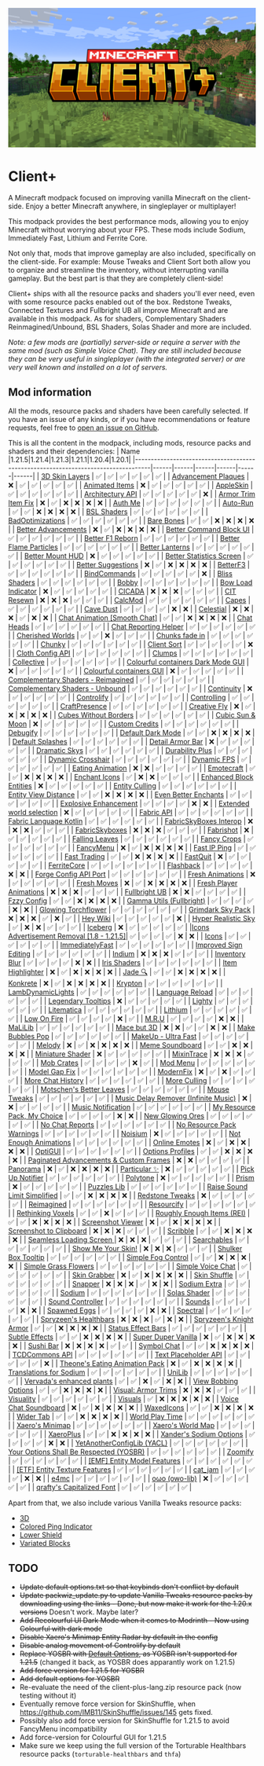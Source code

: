 ![Banner](https://github.com/Thijzert123/client-plus/blob/main/images/banner.resized.png?raw=true)
# Client+
A Minecraft modpack focused on improving vanilla Minecraft on the client-side. Enjoy a better Minecraft anywhere, in singleplayer or multiplayer!

This modpack provides the best performance mods, allowing you to enjoy Minecraft without worrying about your FPS. These mods include Sodium, Immediately Fast, Lithium and Ferrite Core.

Not only that, mods that improve gameplay are also included, specifically on the client-side. For example: Mouse Tweaks and Client Sort both allow you to organize and streamline the inventory, without interrupting vanilla gameplay. But the best part is that they are completely client-side!

Client+ ships with all the resource packs and shaders you'll ever need, even with some resource packs enabled out of the box. Redstone Tweaks, Connected Textures and Fullbright UB all improve Minecraft and are available in this modpack. As for shaders, Complementary Shaders Reinmagined/Unbound, BSL Shaders, Solas Shader and more are included.

_Note: a few mods are (partially) server-side or require a server with the same mod (such as Simple Voice Chat). They are still included because they can be very useful in singleplayer (with the integrated server) or are very well known and installed on a lot of servers._

## Mod information
All the mods, resource packs and shaders have been carefully selected. If you have an issue of any kinds, or if you have recommendations or feature requests, feel free to [open an issue on GitHub](https://github.com/Thijzert123/client-plus/issues).

This is all the content in the modpack, including mods, resource packs and shaders and their dependencies:
|                                        Name                                       |1.21.5|1.21.4|1.21.3|1.21.1|1.20.4|1.20.1|
|-----------------------------------------------------------------------------------|------|------|------|------|------|------|
|              [3D Skin Layers](https://modrinth.com/project/zV5r3pPn)              |   ✅  |   ✅  |   ✅  |   ✅  |   ✅  |   ✅  |
|            [Advancement Plaques](https://modrinth.com/project/9NM0dXub)           |   ❌  |   ✅  |   ✅  |   ✅  |   ✅  |   ✅  |
|              [Animated Items](https://modrinth.com/project/uBBepXuH)              |   ❌  |   ✅  |   ✅  |   ✅  |   ✅  |   ✅  |
|                 [AppleSkin](https://modrinth.com/project/EsAfCjCV)                |   ✅  |   ✅  |   ✅  |   ✅  |   ✅  |   ✅  |
|             [Architectury API](https://modrinth.com/project/lhGA9TYQ)             |   ✅  |   ✅  |   ✅  |   ✅  |   ✅  |   ❌  |
|            [Armor Trim Item Fix](https://modrinth.com/project/kIhxG5zE)           |   ❌  |   ✅  |   ❌  |   ❌  |   ❌  |   ❌  |
|                  [Auth Me](https://modrinth.com/project/yjgIrBjZ)                 |   ✅  |   ✅  |   ✅  |   ✅  |   ✅  |   ✅  |
|                 [Auto-Run](https://modrinth.com/project/2i7tg1Wv)                 |   ✅  |   ✅  |   ❌  |   ❌  |   ❌  |   ❌  |
|                [BSL Shaders](https://modrinth.com/project/Q1vvjJYV)               |   ✅  |   ✅  |   ✅  |   ✅  |   ✅  |   ✅  |
|             [BadOptimizations](https://modrinth.com/project/g96Z4WVZ)             |   ✅  |   ✅  |   ✅  |   ✅  |   ✅  |   ✅  |
|                [Bare Bones](https://modrinth.com/project/rox3U8B6)                |   ✅  |   ✅  |   ❌  |   ❌  |   ❌  |   ❌  |
|            [Better Advancements](https://modrinth.com/project/Q2OqKxDG)           |   ❌  |   ✅  |   ❌  |   ❌  |   ❌  |   ❌  |
|          [Better Command Block UI](https://modrinth.com/project/8iQcgjQ2)         |   ✅  |   ✅  |   ✅  |   ✅  |   ✅  |   ✅  |
|             [Better F1 Reborn](https://modrinth.com/project/2JIeCmxb)             |   ✅  |   ✅  |   ✅  |   ✅  |   ✅  |   ✅  |
|          [Better Flame Particles](https://modrinth.com/project/ivUZsvzp)          |   ✅  |   ✅  |   ✅  |   ✅  |   ✅  |   ✅  |
|              [Better Lanterns](https://modrinth.com/project/PGGrfcvL)             |   ✅  |   ✅  |   ✅  |   ✅  |   ✅  |   ✅  |
|             [Better Mount HUD](https://modrinth.com/project/kqJFAPU9)             |   ❌  |   ✅  |   ✅  |   ✅  |   ✅  |   ✅  |
|         [Better Statistics Screen](https://modrinth.com/project/n6PXGAoM)         |   ✅  |   ✅  |   ✅  |   ✅  |   ✅  |   ✅  |
|            [Better Suggestions](https://modrinth.com/project/HfZKWsjM)            |   ❌  |   ✅  |   ❌  |   ❌  |   ❌  |   ❌  |
|                 [BetterF3](https://modrinth.com/project/8shC1gFX)                 |   ✅  |   ✅  |   ✅  |   ✅  |   ✅  |   ✅  |
|               [BindCommands](https://modrinth.com/project/WeytAdLH)               |   ✅  |   ✅  |   ✅  |   ✅  |   ✅  |   ❌  |
|               [Bliss Shaders](https://modrinth.com/project/ZvMtQlho)              |   ✅  |   ✅  |   ✅  |   ✅  |   ✅  |   ✅  |
|                   [Bobby](https://modrinth.com/project/M08ruV16)                  |   ✅  |   ✅  |   ✅  |   ✅  |   ✅  |   ✅  |
|            [Bow Load Indicator](https://modrinth.com/project/dj5wVJsq)            |   ❌  |   ✅  |   ✅  |   ✅  |   ✅  |   ✅  |
|                  [CICADA](https://modrinth.com/project/IwCkru1D)                  |   ❌  |   ❌  |   ❌  |   ✅  |   ✅  |   ✅  |
|                [CIT Resewn](https://modrinth.com/project/otVJckYQ)                |   ❌  |   ❌  |   ❌  |   ✅  |   ✅  |   ✅  |
|                  [CalcMod](https://modrinth.com/project/XoHTb2Ap)                 |   ✅  |   ✅  |   ✅  |   ✅  |   ✅  |   ✅  |
|                   [Capes](https://modrinth.com/project/89Wsn8GD)                  |   ✅  |   ✅  |   ✅  |   ✅  |   ✅  |   ✅  |
|                 [Cave Dust](https://modrinth.com/project/jawg7zT1)                |   ✅  |   ✅  |   ✅  |   ✅  |   ❌  |   ❌  |
|                 [Celestial](https://modrinth.com/project/J31lhO5V)                |   ❌  |   ❌  |   ❌  |   ✅  |   ❌  |   ❌  |
|       [Chat Animation [Smooth Chat]](https://modrinth.com/project/DnNYdJsx)       |   ✅  |   ✅  |   ❌  |   ❌  |   ❌  |   ❌  |
|                [Chat Heads](https://modrinth.com/project/Wb5oqrBJ)                |   ✅  |   ✅  |   ✅  |   ✅  |   ✅  |   ✅  |
|           [Chat Reporting Helper](https://modrinth.com/project/tN4E9NfV)          |   ✅  |   ✅  |   ✅  |   ✅  |   ✅  |   ✅  |
|             [Cherished Worlds](https://modrinth.com/project/3azQ6p0W)             |   ✅  |   ✅  |   ❌  |   ✅  |   ✅  |   ✅  |
|              [Chunks fade in](https://modrinth.com/project/JaNmzvA8)              |   ✅  |   ✅  |   ✅  |   ✅  |   ✅  |   ✅  |
|                  [Chunky](https://modrinth.com/project/fALzjamp)                  |   ✅  |   ✅  |   ✅  |   ✅  |   ✅  |   ✅  |
|                [Client Sort](https://modrinth.com/project/K0AkAin6)               |   ✅  |   ✅  |   ✅  |   ✅  |   ✅  |   ❌  |
|             [Cloth Config API](https://modrinth.com/project/9s6osm5g)             |   ✅  |   ✅  |   ✅  |   ✅  |   ✅  |   ✅  |
|                  [Clumps](https://modrinth.com/project/Wnxd13zP)                  |   ✅  |   ✅  |   ✅  |   ✅  |   ✅  |   ✅  |
|                [Collective](https://modrinth.com/project/e0M1UDsY)                |   ✅  |   ✅  |   ✅  |   ✅  |   ✅  |   ✅  |
|    [Colourful containers Dark Mode GUI](https://modrinth.com/project/PCGR5Y1W)    |   ❌  |   ✅  |   ✅  |   ✅  |   ✅  |   ✅  |
|         [Colourful containers GUI](https://modrinth.com/project/L85p0yMA)         |   ❌  |   ✅  |   ✅  |   ✅  |   ✅  |   ✅  |
|    [Complementary Shaders - Reimagined](https://modrinth.com/project/HVnmMxH1)    |   ✅  |   ✅  |   ✅  |   ✅  |   ✅  |   ✅  |
|      [Complementary Shaders - Unbound](https://modrinth.com/project/R6NEzAwj)     |   ✅  |   ✅  |   ✅  |   ✅  |   ✅  |   ✅  |
|                [Continuity](https://modrinth.com/project/1IjD5062)                |   ❌  |   ✅  |   ✅  |   ✅  |   ✅  |   ✅  |
|                [Controlify](https://modrinth.com/project/DOUdJVEm)                |   ✅  |   ✅  |   ✅  |   ✅  |   ✅  |   ✅  |
|                [Controlling](https://modrinth.com/project/xv94TkTM)               |   ✅  |   ✅  |   ✅  |   ✅  |   ✅  |   ✅  |
|               [CraftPresence](https://modrinth.com/project/DFqQfIBR)              |   ✅  |   ✅  |   ✅  |   ✅  |   ✅  |   ✅  |
|               [Creative Fly](https://modrinth.com/project/XrD3Auyv)               |   ❌  |   ✅  |   ❌  |   ❌  |   ❌  |   ❌  |
|           [Cubes Without Borders](https://modrinth.com/project/ETlrkaYF)          |   ✅  |   ✅  |   ✅  |   ✅  |   ✅  |   ✅  |
|             [Cubic Sun & Moon](https://modrinth.com/project/g4bSYbrU)             |   ❌  |   ✅  |   ✅  |   ✅  |   ✅  |   ✅  |
|              [Custom Credits](https://modrinth.com/project/GhWh8CAU)              |   ✅  |   ✅  |   ✅  |   ✅  |   ✅  |   ✅  |
|                 [Debugify](https://modrinth.com/project/QwxR6Gcd)                 |   ✅  |   ✅  |   ✅  |   ✅  |   ✅  |   ✅  |
|             [Default Dark Mode](https://modrinth.com/project/6SLU7tS5)            |   ✅  |   ✅  |   ❌  |   ❌  |   ❌  |   ❌  |
|             [Default Splashes](https://modrinth.com/project/RMESe7qr)             |   ✅  |   ✅  |   ✅  |   ✅  |   ✅  |   ✅  |
|             [Detail Armor Bar](https://modrinth.com/project/hAt6ty93)             |   ❌  |   ✅  |   ✅  |   ✅  |   ✅  |   ✅  |
|               [Dramatic Skys](https://modrinth.com/project/2YyNMled)              |   ✅  |   ✅  |   ✅  |   ✅  |   ✅  |   ✅  |
|              [Durability Plus](https://modrinth.com/project/na1dL51S)             |   ✅  |   ✅  |   ✅  |   ✅  |   ✅  |   ✅  |
|             [Dynamic Crosshair](https://modrinth.com/project/ZcR9weSm)            |   ✅  |   ✅  |   ✅  |   ✅  |   ✅  |   ✅  |
|                [Dynamic FPS](https://modrinth.com/project/LQ3K71Q1)               |   ✅  |   ✅  |   ✅  |   ✅  |   ✅  |   ✅  |
|             [Eating Animation](https://modrinth.com/project/rUgZvGzi)             |   ❌  |   ❌  |   ✅  |   ✅  |   ✅  |   ✅  |
|                [Emotecraft](https://modrinth.com/project/pZ2wrerK)                |   ✅  |   ✅  |   ❌  |   ❌  |   ❌  |   ❌  |
|               [Enchant Icons](https://modrinth.com/project/6vhHOIKw)              |   ✅  |   ❌  |   ❌  |   ✅  |   ✅  |   ✅  |
|          [Enhanced Block Entities](https://modrinth.com/project/OVuFYfre)         |   ❌  |   ✅  |   ✅  |   ✅  |   ✅  |   ✅  |
|              [Entity Culling](https://modrinth.com/project/NNAgCjsB)              |   ✅  |   ✅  |   ✅  |   ✅  |   ✅  |   ✅  |
|           [Entity View Distance](https://modrinth.com/project/ihnBJ6on)           |   ✅  |   ✅  |   ❌  |   ❌  |   ❌  |   ❌  |
|           [Even Better Enchants](https://modrinth.com/project/6udpuGCH)           |   ✅  |   ✅  |   ✅  |   ✅  |   ✅  |   ✅  |
|           [Explosive Enhancement](https://modrinth.com/project/OSQ8mw2r)          |   ✅  |   ✅  |   ✅  |   ✅  |   ❌  |   ❌  |
|         [Extended world selection](https://modrinth.com/project/hejbH2cH)         |   ❌  |   ✅  |   ✅  |   ✅  |   ✅  |   ✅  |
|                [Fabric API](https://modrinth.com/project/P7dR8mSH)                |   ✅  |   ✅  |   ✅  |   ✅  |   ✅  |   ✅  |
|          [Fabric Language Kotlin](https://modrinth.com/project/Ha28R6CL)          |   ✅  |   ✅  |   ✅  |   ✅  |   ✅  |   ✅  |
|          [FabricSkyBoxes Interop](https://modrinth.com/project/HpdHOPOp)          |   ❌  |   ❌  |   ❌  |   ✅  |   ✅  |   ✅  |
|              [FabricSkyboxes](https://modrinth.com/project/YBz7DOs8)              |   ❌  |   ❌  |   ❌  |   ✅  |   ✅  |   ✅  |
|                 [Fabrishot](https://modrinth.com/project/3qsfQtE9)                |   ❌  |   ✅  |   ✅  |   ✅  |   ✅  |   ✅  |
|              [Falling Leaves](https://modrinth.com/project/WhbRG4iK)              |   ✅  |   ✅  |   ✅  |   ✅  |   ✅  |   ✅  |
|                [Fancy Crops](https://modrinth.com/project/UGEVQ6t9)               |   ✅  |   ✅  |   ✅  |   ✅  |   ✅  |   ✅  |
|                 [FancyMenu](https://modrinth.com/project/Wq5SjeWM)                |   ❌  |   ✅  |   ❌  |   ❌  |   ❌  |   ❌  |
|               [Fast IP Ping](https://modrinth.com/project/9mtu0sUO)               |   ✅  |   ✅  |   ✅  |   ✅  |   ✅  |   ✅  |
|               [Fast Trading](https://modrinth.com/project/Ht0RRAt0)               |   ✅  |   ✅  |   ❌  |   ❌  |   ❌  |   ❌  |
|                 [FastQuit](https://modrinth.com/project/x1hIzbuY)                 |   ❌  |   ✅  |   ✅  |   ✅  |   ✅  |   ✅  |
|                [FerriteCore](https://modrinth.com/project/uXXizFIs)               |   ✅  |   ✅  |   ✅  |   ✅  |   ✅  |   ✅  |
|                 [Flashback](https://modrinth.com/project/4das1Fjq)                |   ✅  |   ✅  |   ✅  |   ✅  |   ❌  |   ❌  |
|           [Forge Config API Port](https://modrinth.com/project/ohNO6lps)          |   ✅  |   ✅  |   ✅  |   ✅  |   ✅  |   ✅  |
|             [Fresh Animations](https://modrinth.com/project/50dA9Sha)             |   ❌  |   ✅  |   ✅  |   ✅  |   ✅  |   ✅  |
|                [Fresh Moves](https://modrinth.com/project/slufHzC2)               |   ❌  |   ✅  |   ❌  |   ❌  |   ❌  |   ❌  |
|          [Fresh Player Animations](https://modrinth.com/project/uYE6VsYf)         |   ❌  |   ❌  |   ❌  |   ✅  |   ✅  |   ✅  |
|               [Fullbright UB](https://modrinth.com/project/ItHr72Fy)              |   ❌  |   ❌  |   ✅  |   ✅  |   ✅  |   ✅  |
|                [Fzzy Config](https://modrinth.com/project/hYykXjDp)               |   ✅  |   ✅  |   ❌  |   ❌  |   ❌  |   ❌  |
|         [Gamma Utils (Fullbright)](https://modrinth.com/project/wdLuzzEP)         |   ✅  |   ✅  |   ✅  |   ✅  |   ❌  |   ❌  |
|            [Glowing Torchflower](https://modrinth.com/project/1S4LxcvL)           |   ✅  |   ✅  |   ✅  |   ✅  |   ✅  |   ✅  |
|             [Grimdark Sky Pack](https://modrinth.com/project/TzZ0IFZH)            |   ❌  |   ❌  |   ❌  |   ✅  |   ❌  |   ✅  |
|                 [Hey Wiki](https://modrinth.com/project/6DnswkCZ)                 |   ✅  |   ✅  |   ✅  |   ✅  |   ✅  |   ❌  |
|            [Hyper Realistic Sky](https://modrinth.com/project/PsMUgCo5)           |   ✅  |   ❌  |   ❌  |   ✅  |   ✅  |   ✅  |
|                  [Iceberg](https://modrinth.com/project/5faXoLqX)                 |   ❌  |   ✅  |   ✅  |   ✅  |   ✅  |   ✅  |
|[Icons Advertisement Removal [1.8 - 1.21.5]](https://modrinth.com/project/7Rq0ipFz)|   ✅  |   ✅  |   ✅  |   ✅  |   ❌  |   ❌  |
|                   [Icons](https://modrinth.com/project/O7z3QKAG)                  |   ✅  |   ✅  |   ✅  |   ✅  |   ✅  |   ✅  |
|              [ImmediatelyFast](https://modrinth.com/project/5ZwdcRci)             |   ✅  |   ✅  |   ✅  |   ✅  |   ✅  |   ✅  |
|           [Improved Sign Editing](https://modrinth.com/project/EWQifKYI)          |   ✅  |   ✅  |   ✅  |   ✅  |   ✅  |   ✅  |
|                  [Indium](https://modrinth.com/project/Orvt0mRa)                  |   ❌  |   ❌  |   ❌  |   ✅  |   ✅  |   ✅  |
|              [Inventory Blur](https://modrinth.com/project/lTS6nyFs)              |   ✅  |   ✅  |   ✅  |   ✅  |   ❌  |   ❌  |
|               [Iris Shaders](https://modrinth.com/project/YL57xq9U)               |   ✅  |   ✅  |   ✅  |   ✅  |   ✅  |   ✅  |
|             [Item Highlighter](https://modrinth.com/project/cVNW5lr6)             |   ❌  |   ✅  |   ❌  |   ❌  |   ❌  |   ❌  |
|                  [Jade 🔍](https://modrinth.com/project/nvQzSEkH)                  |   ✅  |   ✅  |   ❌  |   ❌  |   ❌  |   ❌  |
|                 [Konkrete](https://modrinth.com/project/J81TRJWm)                 |   ❌  |   ✅  |   ❌  |   ❌  |   ❌  |   ❌  |
|                  [Krypton](https://modrinth.com/project/fQEb0iXm)                 |   ✅  |   ✅  |   ✅  |   ✅  |   ✅  |   ✅  |
|             [LambDynamicLights](https://modrinth.com/project/yBW8D80W)            |   ✅  |   ✅  |   ✅  |   ✅  |   ✅  |   ✅  |
|              [Language Reload](https://modrinth.com/project/uLbm7CG6)             |   ✅  |   ✅  |   ✅  |   ✅  |   ✅  |   ✅  |
|            [Legendary Tooltips](https://modrinth.com/project/atHH8NyV)            |   ❌  |   ✅  |   ✅  |   ✅  |   ✅  |   ✅  |
|                  [Lighty](https://modrinth.com/project/yjvKidNM)                  |   ✅  |   ✅  |   ✅  |   ✅  |   ✅  |   ✅  |
|                [Litematica](https://modrinth.com/project/bEpr0Arc)                |   ✅  |   ✅  |   ✅  |   ✅  |   ✅  |   ✅  |
|                  [Lithium](https://modrinth.com/project/gvQqBUqZ)                 |   ✅  |   ✅  |   ✅  |   ✅  |   ✅  |   ✅  |
|                [Low On Fire](https://modrinth.com/project/RRxvWKNC)               |   ✅  |   ✅  |   ✅  |   ✅  |   ❌  |   ✅  |
|                   [M.R.U](https://modrinth.com/project/SNVQ2c0g)                  |   ✅  |   ✅  |   ✅  |   ✅  |   ❌  |   ❌  |
|                  [MaLiLib](https://modrinth.com/project/GcWjdA9I)                 |   ✅  |   ✅  |   ✅  |   ✅  |   ✅  |   ✅  |
|                [Mace but 3D](https://modrinth.com/project/6LzngQIs)               |   ❌  |   ❌  |   ✅  |   ✅  |   ❌  |   ❌  |
|             [Make Bubbles Pop](https://modrinth.com/project/gPCdW0Wr)             |   ✅  |   ✅  |   ✅  |   ✅  |   ✅  |   ✅  |
|            [MakeUp - Ultra Fast](https://modrinth.com/project/izsIPI7a)           |   ✅  |   ✅  |   ✅  |   ✅  |   ✅  |   ✅  |
|                  [Melody](https://modrinth.com/project/CVT4pFB2)                  |   ❌  |   ✅  |   ❌  |   ❌  |   ❌  |   ❌  |
|              [Meme Soundboard](https://modrinth.com/project/FQKl8Yll)             |   ✅  |   ✅  |   ❌  |   ❌  |   ❌  |   ❌  |
|             [Miniature Shader](https://modrinth.com/project/UaS8ROxa)             |   ❌  |   ✅  |   ✅  |   ✅  |   ✅  |   ✅  |
|                [MixinTrace](https://modrinth.com/project/sGmHWmeL)                |   ❌  |   ❌  |   ❌  |   ✅  |   ✅  |   ✅  |
|                [Mob Crates](https://modrinth.com/project/bYcjtBki)                |   ✅  |   ✅  |   ✅  |   ✅  |   ❌  |   ✅  |
|                 [Mod Menu](https://modrinth.com/project/mOgUt4GM)                 |   ✅  |   ✅  |   ✅  |   ✅  |   ✅  |   ✅  |
|               [Model Gap Fix](https://modrinth.com/project/QdG47OkI)              |   ✅  |   ✅  |   ✅  |   ✅  |   ✅  |   ✅  |
|                 [ModernFix](https://modrinth.com/project/nmDcB62a)                |   ❌  |   ✅  |   ❌  |   ✅  |   ✅  |   ✅  |
|             [More Chat History](https://modrinth.com/project/8qkXwOnk)            |   ✅  |   ✅  |   ✅  |   ✅  |   ✅  |   ✅  |
|               [More Culling](https://modrinth.com/project/51shyZVL)               |   ✅  |   ✅  |   ✅  |   ✅  |   ✅  |   ✅  |
|         [Motschen's Better Leaves](https://modrinth.com/project/uvpymuxq)         |   ✅  |   ✅  |   ✅  |   ✅  |   ✅  |   ✅  |
|               [Mouse Tweaks](https://modrinth.com/project/aC3cM3Vq)               |   ✅  |   ✅  |   ✅  |   ✅  |   ✅  |   ✅  |
|   [Music Delay Remover (Infinite Music)](https://modrinth.com/project/OJLdOa8k)   |   ❌  |   ❌  |   ✅  |   ✅  |   ✅  |   ✅  |
|            [Music Notification](https://modrinth.com/project/A4YQgwzz)            |   ✅  |   ✅  |   ✅  |   ✅  |   ✅  |   ✅  |
|        [My Resource Pack, My Choice](https://modrinth.com/project/PTj85Anz)       |   ✅  |   ✅  |   ✅  |   ✅  |   ❌  |   ❌  |
|             [New Glowing Ores](https://modrinth.com/project/oL18adaQ)             |   ✅  |   ✅  |   ✅  |   ✅  |   ✅  |   ✅  |
|              [No Chat Reports](https://modrinth.com/project/qQyHxfxd)             |   ✅  |   ✅  |   ✅  |   ✅  |   ✅  |   ✅  |
|         [No Resource Pack Warnings](https://modrinth.com/project/6xKUDQcB)        |   ✅  |   ✅  |   ✅  |   ✅  |   ✅  |   ✅  |
|                  [Noisium](https://modrinth.com/project/KuNKN7d2)                 |   ❌  |   ✅  |   ✅  |   ✅  |   ✅  |   ✅  |
|           [Not Enough Animations](https://modrinth.com/project/MPCX6s5C)          |   ✅  |   ✅  |   ✅  |   ✅  |   ✅  |   ✅  |
|               [Online Emotes](https://modrinth.com/project/Dc4g4seU)              |   ❌  |   ✅  |   ❌  |   ❌  |   ❌  |   ❌  |
|                  [OptiGUI](https://modrinth.com/project/JuksLGBQ)                 |   ✅  |   ✅  |   ✅  |   ✅  |   ✅  |   ✅  |
|             [Options Profiles](https://modrinth.com/project/DnyS3EEW)             |   ✅  |   ✅  |   ❌  |   ❌  |   ❌  |   ❌  |
|  [Paginated Advancements & Custom Frames](https://modrinth.com/project/pJogNFap)  |   ❌  |   ❌  |   ✅  |   ✅  |   ✅  |   ✅  |
|                 [Panorama](https://modrinth.com/project/DoH2V0z5)                 |   ❌  |   ✅  |   ❌  |   ❌  |   ❌  |   ❌  |
|               [Particular ✨](https://modrinth.com/project/B1CcCd9h)               |   ❌  |   ✅  |   ✅  |   ✅  |   ✅  |   ✅  |
|             [Pick Up Notifier](https://modrinth.com/project/ZX66K16c)             |   ✅  |   ✅  |   ✅  |   ✅  |   ✅  |   ✅  |
|                 [Polytone](https://modrinth.com/project/3qAYkBMB)                 |   ❌  |   ✅  |   ✅  |   ✅  |   ✅  |   ✅  |
|                   [Prism](https://modrinth.com/project/1OE8wbN0)                  |   ❌  |   ✅  |   ✅  |   ✅  |   ✅  |   ✅  |
|                [Puzzles Lib](https://modrinth.com/project/QAGBst4M)               |   ✅  |   ✅  |   ✅  |   ✅  |   ✅  |   ✅  |
|       [Raise Sound Limit Simplified](https://modrinth.com/project/SKW62Pht)       |   ✅  |   ✅  |   ❌  |   ❌  |   ❌  |   ❌  |
|              [Redstone Tweaks](https://modrinth.com/project/RvfAlf4Z)             |   ❌  |   ✅  |   ✅  |   ✅  |   ✅  |   ✅  |
|                [Reimagined](https://modrinth.com/project/ta5dy0aA)                |   ✅  |   ✅  |   ✅  |   ✅  |   ✅  |   ✅  |
|                [Resourcify](https://modrinth.com/project/RLzHAoZe)                |   ✅  |   ✅  |   ✅  |   ✅  |   ✅  |   ✅  |
|             [Rethinking Voxels](https://modrinth.com/project/kmwfVOoi)            |   ✅  |   ✅  |   ❌  |   ✅  |   ✅  |   ✅  |
|        [Roughly Enough Items (REI)](https://modrinth.com/project/nfn13YXA)        |   ✅  |   ✅  |   ❌  |   ❌  |   ❌  |   ❌  |
|             [Screenshot Viewer](https://modrinth.com/project/laNoi025)            |   ❌  |   ✅  |   ❌  |   ❌  |   ❌  |   ❌  |
|          [Screenshot to Clipboard](https://modrinth.com/project/1KiJRrTg)         |   ❌  |   ❌  |   ❌  |   ✅  |   ✅  |   ✅  |
|                 [Scribble](https://modrinth.com/project/yXAvIk0x)                 |   ✅  |   ✅  |   ❌  |   ❌  |   ❌  |   ❌  |
|         [Seamless Loading Screen ](https://modrinth.com/project/TyTPFOiF)         |   ❌  |   ❌  |   ❌  |   ✅  |   ✅  |   ✅  |
|                [Searchables](https://modrinth.com/project/fuuu3xnx)               |   ✅  |   ✅  |   ✅  |   ✅  |   ✅  |   ✅  |
|            [Show Me Your Skin!](https://modrinth.com/project/bD7YqcA3)            |   ❌  |   ❌  |   ❌  |   ✅  |   ✅  |   ✅  |
|            [Shulker Box Tooltip](https://modrinth.com/project/2M01OLQq)           |   ✅  |   ✅  |   ✅  |   ✅  |   ✅  |   ✅  |
|            [Simple Fog Control](https://modrinth.com/project/Glp1bwYc)            |   ✅  |   ✅  |   ❌  |   ❌  |   ❌  |   ❌  |
|           [Simple Grass Flowers](https://modrinth.com/project/ti9KkMHm)           |   ✅  |   ✅  |   ✅  |   ✅  |   ✅  |   ✅  |
|             [Simple Voice Chat](https://modrinth.com/project/9eGKb6K1)            |   ✅  |   ✅  |   ✅  |   ✅  |   ✅  |   ✅  |
|               [Skin Grabber](https://modrinth.com/project/TtybOAsL)               |   ❌  |   ✅  |   ❌  |   ❌  |   ❌  |   ❌  |
|               [Skin Shuffle](https://modrinth.com/project/3s19I5jr)               |   ✅  |   ✅  |   ✅  |   ✅  |   ✅  |   ✅  |
|                  [Snapper](https://modrinth.com/project/MZQyESDC)                 |   ❌  |   ❌  |   ❌  |   ✅  |   ❌  |   ❌  |
|               [Sodium Extra](https://modrinth.com/project/PtjYWJkn)               |   ✅  |   ✅  |   ✅  |   ✅  |   ✅  |   ✅  |
|                  [Sodium](https://modrinth.com/project/AANobbMI)                  |   ✅  |   ✅  |   ✅  |   ✅  |   ✅  |   ✅  |
|               [Solas Shader](https://modrinth.com/project/EpQFjzrQ)               |   ✅  |   ✅  |   ✅  |   ✅  |   ✅  |   ✅  |
|             [Sound Controller](https://modrinth.com/project/uY9zbflw)             |   ✅  |   ✅  |   ✅  |   ✅  |   ✅  |   ✅  |
|                  [Sounds](https://modrinth.com/project/ZouiUX7t)                  |   ✅  |   ✅  |   ✅  |   ✅  |   ❌  |   ❌  |
|               [Spawned Eggs](https://modrinth.com/project/yPBwDzHA)               |   ✅  |   ✅  |   ✅  |   ✅  |   ❌  |   ❌  |
|                 [Spectral](https://modrinth.com/project/vaaOMowT)                 |   ✅  |   ✅  |   ✅  |   ✅  |   ✅  |   ✅  |
|           [Spryzeen's Healthbars](https://modrinth.com/project/ZMcqgmIV)          |   ❌  |   ❌  |   ❌  |   ✅  |   ❌  |   ❌  |
|          [Spryzeen's Knight Armor](https://modrinth.com/project/EwJHG2NA)         |   ✅  |   ✅  |   ❌  |   ❌  |   ❌  |   ❌  |
|            [Status Effect Bars](https://modrinth.com/project/x02cBj9Y)            |   ✅  |   ✅  |   ✅  |   ✅  |   ✅  |   ✅  |
|              [Subtle Effects](https://modrinth.com/project/4q8UOK1d)              |   ✅  |   ✅  |   ❌  |   ❌  |   ❌  |   ❌  |
|            [Super Duper Vanilla](https://modrinth.com/project/LMIZZNxZ)           |   ❌  |   ✅  |   ❌  |   ❌  |   ❌  |   ❌  |
|                 [Sushi Bar](https://modrinth.com/project/tr2Mv6ke)                |   ❌  |   ❌  |   ❌  |   ❌  |   ✅  |   ✅  |
|                [Symbol Chat](https://modrinth.com/project/NKvLVQMc)               |   ✅  |   ✅  |   ❌  |   ❌  |   ❌  |   ❌  |
|              [TCDCommons API](https://modrinth.com/project/Eldc1g37)              |   ✅  |   ✅  |   ✅  |   ✅  |   ✅  |   ✅  |
|           [Text Placeholder API](https://modrinth.com/project/eXts2L7r)           |   ✅  |   ✅  |   ✅  |   ✅  |   ✅  |   ❌  |
|      [Theone's Eating Animation Pack](https://modrinth.com/project/OhzX8kDf)      |   ❌  |   ✅  |   ❌  |   ❌  |   ❌  |   ❌  |
|          [Translations for Sodium](https://modrinth.com/project/yfDziwn1)         |   ✅  |   ✅  |   ✅  |   ✅  |   ✅  |   ✅  |
|                  [UniLib](https://modrinth.com/project/nT86WUER)                  |   ✅  |   ✅  |   ✅  |   ✅  |   ✅  |   ✅  |
|         [Vervada's enhanced plants](https://modrinth.com/project/ghc0v6DT)        |   ✅  |   ✅  |   ❌  |   ✅  |   ❌  |   ❌  |
|           [View Bobbing Options](https://modrinth.com/project/Yr9J16k6)           |   ✅  |   ✅  |   ❌  |   ❌  |   ❌  |   ❌  |
|            [Visual: Armor Trims](https://modrinth.com/project/tPtjib62)           |   ❌  |   ❌  |   ❌  |   ✅  |   ✅  |   ✅  |
|                 [Visuality](https://modrinth.com/project/rI0hvYcd)                |   ✅  |   ✅  |   ✅  |   ✅  |   ✅  |   ✅  |
|                  [Visuals](https://modrinth.com/project/pWBAsHgt)                 |   ✅  |   ❌  |   ❌  |   ❌  |   ❌  |   ❌  |
|           [Voice Chat Soundboard](https://modrinth.com/project/N8s60DWW)          |   ❌  |   ✅  |   ❌  |   ❌  |   ❌  |   ❌  |
|                [WaxedIcons](https://modrinth.com/project/pC9ELBuh)                |   ✅  |   ✅  |   ❌  |   ❌  |   ❌  |   ❌  |
|                 [Wider Tab](https://modrinth.com/project/IA3kkkhV)                |   ✅  |   ✅  |   ❌  |   ❌  |   ❌  |   ❌  |
|              [World Play Time](https://modrinth.com/project/YkKeggdl)             |   ✅  |   ✅  |   ✅  |   ✅  |   ✅  |   ✅  |
|              [Xaero's Minimap](https://modrinth.com/project/1bokaNcj)             |   ✅  |   ✅  |   ✅  |   ✅  |   ✅  |   ✅  |
|             [Xaero's World Map](https://modrinth.com/project/NcUtCpym)            |   ✅  |   ✅  |   ✅  |   ✅  |   ✅  |   ✅  |
|                 [XaeroPlus](https://modrinth.com/project/EnPUzSTg)                |   ✅  |   ✅  |   ❌  |   ❌  |   ❌  |   ❌  |
|          [Xander's Sodium Options](https://modrinth.com/project/sTkQBVyo)         |   ✅  |   ✅  |   ✅  |   ✅  |   ❌  |   ❌  |
|        [YetAnotherConfigLib (YACL)](https://modrinth.com/project/1eAoo2KR)        |   ✅  |   ✅  |   ✅  |   ✅  |   ✅  |   ✅  |
|  [Your Options Shall Be Respected (YOSBR)](https://modrinth.com/project/WwbubTsV) |   ✅  |   ✅  |   ✅  |   ✅  |   ✅  |   ✅  |
|                  [Zoomify](https://modrinth.com/project/w7ThoJFB)                 |   ✅  |   ✅  |   ✅  |   ✅  |   ✅  |   ✅  |
|        [[EMF] Entity Model Features](https://modrinth.com/project/4I1XuqiY)       |   ✅  |   ✅  |   ✅  |   ✅  |   ✅  |   ✅  |
|       [[ETF] Entity Texture Features](https://modrinth.com/project/BVzZfTc1)      |   ✅  |   ✅  |   ✅  |   ✅  |   ✅  |   ✅  |
|                  [cat_jam](https://modrinth.com/project/x3s69afN)                 |   ✅  |   ✅  |   ✅  |   ✅  |   ❌  |   ❌  |
|                   [e4mc](https://modrinth.com/project/qANg5Jrr)                   |   ✅  |   ✅  |   ✅  |   ✅  |   ✅  |   ✅  |
|               [oωo (owo-lib)](https://modrinth.com/project/ccKDOlHs)              |   ❌  |   ✅  |   ✅  |   ✅  |   ✅  |   ✅  |
|         [qrafty's Capitalized Font](https://modrinth.com/project/FA4ebMMU)        |   ✅  |   ✅  |   ✅  |   ✅  |   ✅  |   ✅  |

Apart from that, we also include various Vanilla Tweaks resource packs:
- [3D](https://vanillatweaks.net/share/#i3k5KZ)
- [Colored Ping Indicator](https://vanillatweaks.net/share/#lz4EZp)
- [Lower Shield](https://vanillatweaks.net/share#dczqmI)
- [Variated Blocks](https://vanillatweaks.net/share#Oz7pBC)

## TODO
- ~~Update default options.txt so that keybinds don't conflict by default~~
- ~~Update packwiz_update.py to update Vanilla Tweaks resource packs by downloading using the links -  Done, but now make it work for the 1.20.x versions~~ Doesn't work. Maybe later?
- ~~Add Recolourful UI Dark Mode when it comes to Modrinth - Now using Colourful with dark mode~~
- ~~Disable Xaero's Minimap Entity Radar by default in the config~~
- ~~Disable analog movement of Controlify by default~~
- ~~Replace YOSBR with [Default Options](https://modrinth.com/mod/default-options), as YOSBR isn't supported for 1.21.5~~ (changed it back, as YOSBR does apparantly work on 1.21.5)
- ~~Add force version for 1.21.5 for YOSBR~~
- ~~Add default options for YOSBR~~
- Re-evaluate the need of the client-plus-lang.zip resource pack (now testing without it)
- Eventually remove force version for SkinShuffle, when https://github.com/IMB11/SkinShuffle/issues/145 gets fixed.
- Possibly also add force version for SkinShuffle for 1.21.5 to avoid FancyMenu incompatibility
- Add force-version for Colourful GUI for 1.21.5
- Make sure we keep using the full version of the Torturable Healthbars resource packs (`torturable-healthbars` and `thfa`)
